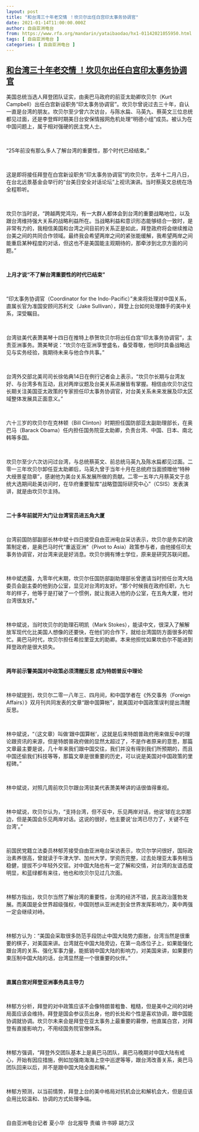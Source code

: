 ```yaml
---
layout: post
title: "和台湾三十年老交情 ！坎贝尔出任白宫印太事务协调官"
date: 2021-01-14T11:00:00.000Z
author: 自由亚洲电台
from: https://www.rfa.org/mandarin/yataibaodao/hx1-01142021055950.html
tags: [ 自由亚洲电台 ]
categories: [ 自由亚洲电台 ]
---
```

<!--1610622000000-->
[和台湾三十年老交情 ！坎贝尔出任白宫印太事务协调官](https://www.rfa.org/mandarin/yataibaodao/hx1-01142021055950.html)
------

<div>
<p>美国总统当选人拜登团队证实，由奥巴马政府的前亚太助卿坎贝尔（Kurt Campbell）出任白宫新设职务“印太事务协调官”。坎贝尔曾说过去三十年，自认一直是台湾的朋友。坎贝尔至少曾六次访台，与陈水扁、马英九、蔡英文三位总统都见过面，还是李登辉时期美日台安保情报网危机处理“明德小组”成员。被认为在中国问题上，属于相对强硬的民主党人士。</p><p> </p><p>“25年前没有那么多人了解台湾的重要性，那个时代已经结束。”</p><p> </p><p>这是即将接任拜登在白宫新设职务“印太事务协调官”的坎贝尔，去年十二月八日，在台北远景基金会举行的“台美日安全对话论坛”上视讯演讲。当时蔡英文总统在场全程聆听。</p><p> </p><p>坎贝尔当时说，“跨越两党鸿沟，有一大群人都体会到台湾的重要战略地位，以及跟台湾维持强大关系的战略利益所在。当战略利益和意识形态能够结合一致时，是非常有力的，我相信美国和台湾之间目前的关系正是如此，拜登政府将会继续推动台美之间的共同合作领域。最终我会希望两岸之间的紧张能缓解，我希望两岸之间能重启某种程度的对话，但这也不是美国能主观期待的，那牵涉到北京方面的问题。”</p><p> </p><p><strong>上月才说“不了解台湾重要性的时代已结束”</strong></p><p> </p><p>“印太事务协调官（Coordinator for the Indo-Pacific）”未来将处理对中国关系，直属长官为准国安顾问苏利文（Jake Sullivan），拜登上台如何处理棘手的美中关系，深受瞩目。</p><p> </p><p>台湾驻美代表萧美琴十四日在推特上恭贺坎贝尔将出任白宫“印太事务协调官”，主责亚洲事务。萧美琴说：“坎贝尔在亚洲享誉盛名，备受尊敬，他同时具备战略远见与实务经验，我期待未来与他合作共事。”</p><p> </p><p>台湾外交部北美司司长徐佑典14日在例行记者会上表示，“坎贝尔长期与台湾友好、与台湾多有互动，且对两岸议题及台美关系进展皆有掌握。相信由坎贝尔这位长期关注美国亚太政策的专家担任印太事务协调官，对台美关系未来发展及印太区域整体发展具正面意义。”</p><p> </p><p>六十三岁的坎贝尔在克林顿（Bill Clinton）时期担任国防部亚太副助理部长，在奥巴马（Barack Obama）任内担任国务院亚太助卿，负责台湾、中国、日本、南北韩等多国。</p><p> </p><p>坎贝尔至少六次访问过台湾，与总统蔡英文、前总统马英九及陈水扁都见过面。二零一三年坎贝尔卸任亚太助卿后，马英九曾于当年十月在总统府当面颁赠他“特种大绶景星勋章”，感谢他为美台关系发展所做的贡献。二零一五年六月蔡英文于总统大选期间赴美访问时，在华府重要智库“战略暨国际研究中心”（CSIS）发表演讲，就是由坎贝尔主持。</p><p> </p><p><strong>二十多年前就开大门让台湾官员进五角大厦</strong></p><p> </p><p>台湾前国防部副部长林中斌十四日接受自由亚洲电台采访表示，坎贝尔是务实的政策制定者，是奥巴马时代“重返亚洲”（Pivot to Asia）政策参与者，由他接任印太事务协调官，对台湾来说是好消息。坎贝尔拥有博士学位，原来是研究苏联问题。</p><p> </p><p>林中斌透露，九零年代末期，坎贝尔任国防部副助理部长曾邀请当时担任台湾大陆委员会副主委的他到办公室，显见对台湾的友好。“那个时候我在政府任职，九七年的样子，他等于是打破了一个惯例，就让我进入他的办公室，在五角大厦，他对台湾很友好。”</p><p> </p><p>林中斌说，当时坎贝尔的助理石明凯（Mark Stokes），能读中文，很深入了解解放军现代化比美国人想像的还要快，在他们的合作下，就给台湾国防方面很多的帮忙。奥巴马时代，坎贝尔担任希拉里亚太的助卿。本来他担忧如果坎伯尔不能进到拜登政府是很大损失。</p><p> </p><p><strong>两年前示警美国对中政策必须清醒反思</strong> <strong>成为特朗普反中理论</strong></p><p> </p><p>林中斌提到，坎贝尔二零一八年三、四月间，和中国学者在《外交事务（Foreign Affairs）》双月刊共同发表的文章“跟中国算帐”，就美国对中国政策误判提出清醒反思。</p><p> </p><p>林中斌说，“（这文章）叫做‘跟中国算帐’，这就是后来特朗普政府用来做反中的理论跟资讯的来源，但是特朗普政府做的显然太超过了，不是作者原来的意思，那篇文章最主要是说，几十年来我们跟中国交往，我们并没有得到我们所预期的，而且中国还偷我们科技等等，那篇文章是很重要的历史，可以说是美国对中国政策的里程碑。”</p><p> </p><p>林中斌说，对照几周前坎贝尔跟台湾驻美代表萧美琴讲的话很值得重视。</p><p> </p><p>林中斌说，坎贝尔认为，“支持台湾，但不反中，乐见两岸对话，他说‘球在北京那边，但是美国会乐见两岸对话。这说的很好，他主要说‘台湾已尽力了，关键不在台湾’。”</p><p> </p><p>前国民党籍立法委员林郁芳接受自由亚洲电台采访表示，坎贝尔学问很好，国际政治素养很高，曾就读于牛津大学、加州大学，学资历完整，过去处理亚太事务相当稳健，提拔不少年轻外交官。对中国大陆也有一定了解和交情，对台湾的友谊态度明显，和蓝绿都有来往，他也和坎贝尔见过几次面。</p><p> </p><p>林郁方指出，坎贝尔当然了解台湾的重要性，台湾的经济不错，民主政治蓬勃发展。而美国是全世界超级强权，中国则想从亚洲走到全世界发挥影响力，美中两强一定会继续对峙。</p><p> </p><p>林郁方认为：“美国会采取很多防范手段防止中国大陆势力膨胀，台湾当然是很重要的棋子，对美国来讲。台湾就在中国大陆旁边，在第一岛炼位子上，如果能强化跟台湾的关系、强化军事力量，能抵销中国大陆的影响力，对美国来讲，如果要约束压制中国大陆的话，台湾显然是一个很重要的伙伴。”</p><p> </p><p><strong>直属白宫对拜登亚洲事务具主导力</strong></p><p> </p><p>林郁方分析，拜登的对中政策应该不会像特朗普粗鲁、粗糙，但是美中之间的对峙局面应该会维持。拜登是国会参议员出身，他的长处和个性是喜欢协调，跟中国能协调就协调。坎贝尔未来会是拜登在亚太事务上最重要的募僚，他直属白宫，对拜登有直接影响力，不用经国务院官僚体系。</p><p> </p><p>林郁方强调，“拜登外交团队基本上是奥巴马团队，奥巴马晚期对中国大陆有戒心，开始有因应措施，例如加强南海海上空中巡逻等等，跟台湾改善关系，奥巴马团队回来以后，并不是跟中国大陆全面和解。”</p><p> </p><p>林郁方预测，以当前情势，拜登上台的美中格局对抗机会比和解机会大，但是应该会用比较温和、协调的方式处理争端。</p><p> </p><p>自由亚洲电台记者 夏小华  台北报导 责编 许书婷 胡力汉</p>
</div>
